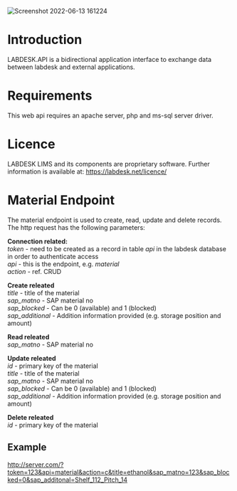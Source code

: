 ![Screenshot 2022-06-13 161224](https://user-images.githubusercontent.com/77008074/173373322-ba866e8b-1fdf-49be-b0aa-e7b65b3e9c83.png)


# Introduction
LABDESK.API is a bidirectional application interface to exchange data between labdesk and external applications.

# Requirements
This web api requires an apache server, php and ms-sql server driver.

# Licence
LABDESK LIMS and its components are proprietary software. Further information is available at: https://labdesk.net/licence/

# Material Endpoint
The material endpoint is used to create, read, update and delete records. The http request has the following parameters:

**Connection related:**<br>
*token* - need to be created as a record in table *api* in the labdesk database in order to authenticate access<br>
*api* - this is the endpoint, e.g. *material*<br>
*action* - ref. CRUD<br>

**Create releated**<br>
*title* - title of the material<br>
*sap_matno* - SAP material no<br>
*sap_blocked* - Can be 0 (available) and 1 (blocked)<br>
*sap_additional* - Addition information provided (e.g. storage position and amount)<br>

**Read releated**<br>
*sap_matno* - SAP material no<br>

**Update releated**<br>
*id* - primary key of the material<br>
*title* - title of the material<br>
*sap_matno* - SAP material no<br>
*sap_blocked* - Can be 0 (available) and 1 (blocked)<br>
*sap_additional* - Addition information provided (e.g. storage position and amount)<br>

**Delete releated**<br>
*id* - primary key of the material<br>

## Example
http://server.com/?token=123&api=material&action=c&title=ethanol&sap_matno=123&sap_blocked=0&sap_additonal=Shelf_112_Pitch_14
